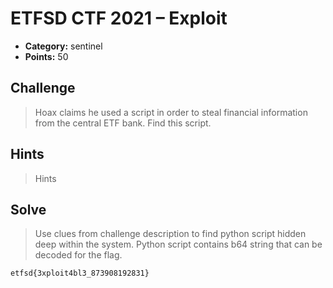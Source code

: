 # ETFSD CTF 2021 – Exploit

* **Category:** sentinel
* **Points:** 50

## Challenge

> Hoax claims he used a script in order to steal financial information from the central ETF bank. Find this script.
## Hints

> Hints

## Solve

> Use clues from challenge description to find python script hidden deep within the system. Python script contains b64 string that can be decoded for the flag. 

```
etfsd{3xploit4bl3_873908192831}
```